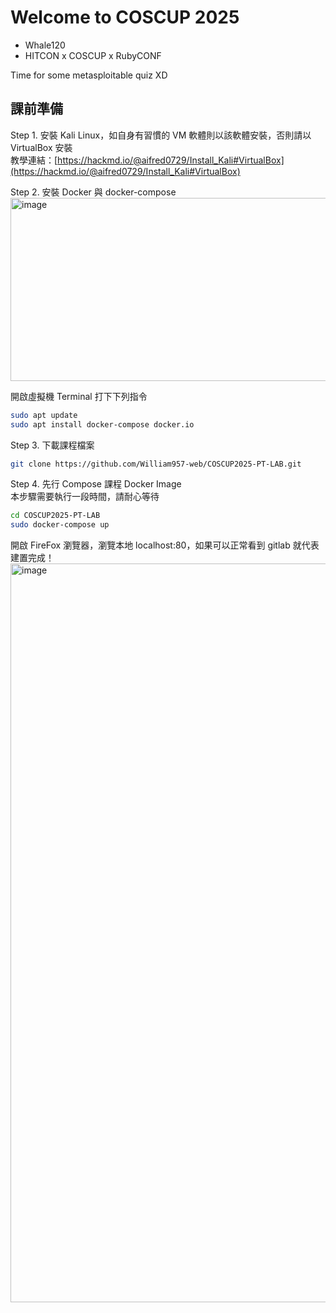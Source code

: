 # Welcome to COSCUP 2025

- Whale120
- HITCON x COSCUP x RubyCONF

Time for some metasploitable quiz XD  

## 課前準備
Step 1. 安裝 Kali Linux，如自身有習慣的 VM 軟體則以該軟體安裝，否則請以 VirtualBox 安裝  
教學連結：[https://hackmd.io/@aifred0729/Install_Kali#VirtualBox](https://hackmd.io/@aifred0729/Install_Kali#VirtualBox)  
  
  
Step 2. 安裝 Docker 與 docker-compose  
<img width="848" height="293" alt="image" src="https://github.com/user-attachments/assets/8f0216b9-921c-4b0b-aa66-2fbaaa6ef155" />

開啟虛擬機 Terminal 打下下列指令  
```bash
sudo apt update
sudo apt install docker-compose docker.io
```

Step 3. 下載課程檔案  
```bash
git clone https://github.com/William957-web/COSCUP2025-PT-LAB.git
```

Step 4. 先行 Compose 課程 Docker Image  
本步驟需要執行一段時間，請耐心等待
```bash
cd COSCUP2025-PT-LAB
sudo docker-compose up
```

開啟 FireFox 瀏覽器，瀏覽本地 localhost:80，如果可以正常看到 gitlab 就代表建置完成！  
<img width="2350" height="1182" alt="image" src="https://github.com/user-attachments/assets/b75f2df8-3cfd-49ad-851d-b094ceac53a2" />
